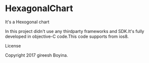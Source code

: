 # HexagonalChart

It's a Hexogonal chart

In this project didn't use any thirdparty frameworks and SDK.It's fully developed in objective-C code.This code supports from ios8.


License

Copyright 2017 gireesh Boyina.

